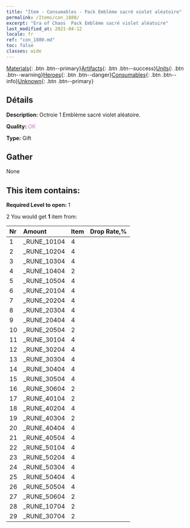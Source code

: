```yaml
---
title: "Item - Consumables - Pack Emblème sacré violet aléatoire"
permalink: /Items/con_1880/
excerpt: "Era of Chaos  Pack Emblème sacré violet aléatoire"
last_modified_at: 2021-04-12
locale: fr
ref: "con_1880.md"
toc: false
classes: wide
---
```

 [Materials](/fr/Items/){: .btn .btn--primary}[Artifacts](/fr/Items/Artifacts/){: .btn .btn--success}[Units](/fr/Items/Units/){: .btn .btn--warning}[Heroes](/fr/Items/Heroes/){: .btn .btn--danger}[Consumables](/fr/Items/Consumables/){: .btn .btn--info}[Unknown](/fr/Items/Unknown/){: .btn .btn--primary}

## Détails
 **Description:** Octroie 1 Emblème sacré violet aléatoire.

 **Quality:** <span style="color: #DA70D6">OK</span>

 **Type:** Gift

## Gather

  None

## This item contains:

 **Required Level to open:** 1

 2 You would get **1** item  from:

  | Nr | Amount |     Item    | Drop Rate,% |
  |:---|:-------|:------------|:---------:|
  | 1 | _RUNE_10104 | 4 | 
  | 2 | _RUNE_10204 | 4 | 
  | 3 | _RUNE_10304 | 4 | 
  | 4 | _RUNE_10404 | 2 | 
  | 5 | _RUNE_10504 | 4 | 
  | 6 | _RUNE_20104 | 4 | 
  | 7 | _RUNE_20204 | 4 | 
  | 8 | _RUNE_20304 | 4 | 
  | 9 | _RUNE_20404 | 4 | 
  | 10 | _RUNE_20504 | 2 | 
  | 11 | _RUNE_30104 | 4 | 
  | 12 | _RUNE_30204 | 4 | 
  | 13 | _RUNE_30304 | 4 | 
  | 14 | _RUNE_30404 | 4 | 
  | 15 | _RUNE_30504 | 4 | 
  | 16 | _RUNE_30604 | 2 | 
  | 17 | _RUNE_40104 | 2 | 
  | 18 | _RUNE_40204 | 4 | 
  | 19 | _RUNE_40304 | 2 | 
  | 20 | _RUNE_40404 | 4 | 
  | 21 | _RUNE_40504 | 4 | 
  | 22 | _RUNE_50104 | 4 | 
  | 23 | _RUNE_50204 | 4 | 
  | 24 | _RUNE_50304 | 4 | 
  | 25 | _RUNE_50404 | 4 | 
  | 26 | _RUNE_50504 | 4 | 
  | 27 | _RUNE_50604 | 2 | 
  | 28 | _RUNE_10704 | 2 | 
  | 29 | _RUNE_30704 | 2 | 
